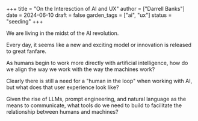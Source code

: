+++
title = "On the Interesction of AI and UX"
author = ["Darrell Banks"]
date = 2024-06-10
draft = false
garden_tags = ["ai", "ux"]
status = "seeding"
+++

We are living in the midst of the AI revolution.

Every day, it seems like a new and exciting model or innovation is released to great fanfare.

As humans begin to work more directly with artificial intelligence, how do we align the way we work
with the way the machines work?

Clearly there is still a need for a "human in the loop" when working with AI, but what does that user
experience look like?

Given the rise of LLMs, prompt engineering, and natural language as the means to communicate, what tools
do we need to build to facilitate the relationship between humans and machines?
